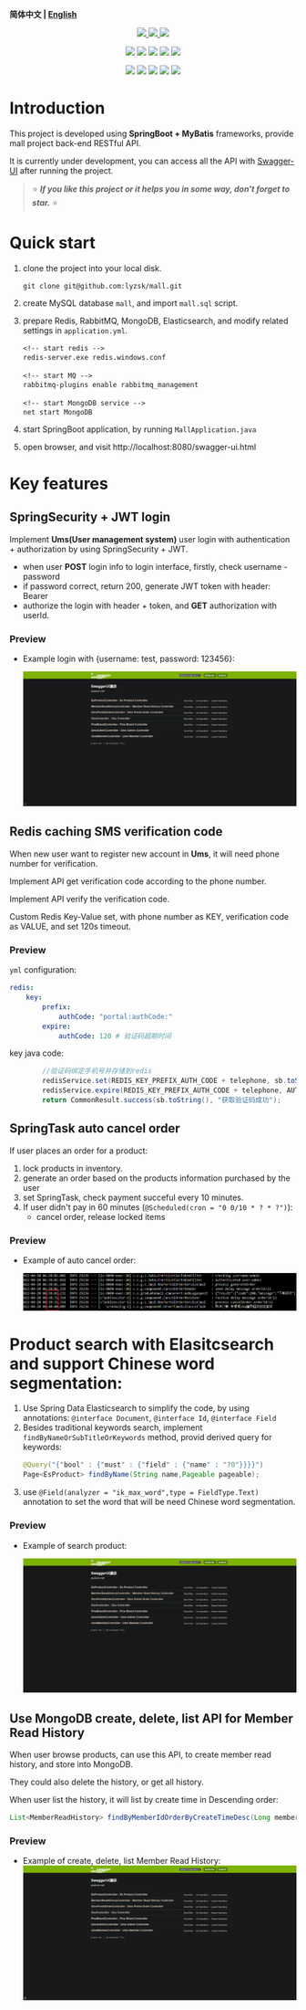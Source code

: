 **简体中文 | [English](./README.md)**

<p align="center">
    <a href="https://github.com/lyzsk/mall/blob/master/LICENSE">
        <img src="https://img.shields.io/github/license/lyzsk/mall.svg?style=plastic&logo=github" />
    </a>
    <a href="https://github.com/lyzsk/mall/members">
        <img src="https://img.shields.io/github/forks/lyzsk/mall.svg?style=plastic&logo=github" />
    </a>
    <a href="https://github.com/lyzsk/mall/stargazers">
        <img src="https://img.shields.io/github/stars/lyzsk/mall.svg?style=plastic&logo=github" />
    </a>
</p>

<p align="center">
    <img src="https://img.shields.io/badge/Language-Java-3C415C?style=plastic&logo=openjdk&logoColor=FFFFFF" />
    <img src="https://img.shields.io/badge/IDE-IDEA-3C415C?style=plastic&logo=intellijidea&logoColor=FFFFFF" />
    <img src="https://img.shields.io/badge/Framework-Spring-3C415C?style=plastic&logo=spring&logoColor=6DB33F" />
<img src="https://img.shields.io/badge/Framework-SpringBoot-3C415C?style=plastic&logo=springboot&logoColor=6DB33F" />
    <img src="https://img.shields.io/badge/Framework-SpringSecurity-3C415C?style=plastic&logo=springsecurity&logoColor=6DB33F" />
</p>

<p align="center">
    <img src="https://img.shields.io/badge/-Redis-3C415C?style=plastic&logo=redis&logoColor=DC382D" />
    <img src="https://img.shields.io/badge/-MySQL-3C415C?style=plastic&logo=mysql&logoColor=4479A1" />
    <img src="https://img.shields.io/badge/-MongoDB-3C415C?style=plastic&logo=mongodb&logoColor=47A248" />
    <img src="https://img.shields.io/badge/-Elasticsearch-3C415C?style=plastic&logo=elasticsearch&logoColor=005571" />
    <img src="https://img.shields.io/badge/-RabbitMQ-3C415C?style=plastic&logo=rabbitmq&logoColor=FF6600" />
</p>

# Introduction

This project is developed using **SpringBoot + MyBatis** frameworks, provide mall project back-end RESTful API.

It is currently under development, you can access all the API with [Swagger-UI] after running the project.

> :star: **_If you like this project or it helps you in some way, don't forget to star._** :star:

# Quick start

1. clone the project into your local disk.

    ```
    git clone git@github.com:lyzsk/mall.git
    ```

2. create MySQL database `mall`, and import `mall.sql` script.
3. prepare Redis, RabbitMQ, MongoDB, Elasticsearch, and modify related settings in `application.yml`.

    ```
    <!-- start redis -->
    redis-server.exe redis.windows.conf

    <!-- start MQ -->
    rabbitmq-plugins enable rabbitmq_management

    <!-- start MongoDB service -->
    net start MongoDB
    ```

4. start SpringBoot application, by running `MallApplication.java`
5. open browser, and visit http://localhost:8080/swagger-ui.html

# Key features

## SpringSecurity + JWT login

Implement **Ums(User management system)** user login with authentication + authorization by using SpringSecurity + JWT.

-   when user **POST** login info to login interface, firstly, check username - password
-   if password correct, return 200, generate JWT token with header: Bearer
-   authorize the login with header + token, and **GET** authorization with userId.

### Preview

-   Example login with {username: test, password: 123456}:

    ![preview-01]

## Redis caching SMS verification code

When new user want to register new account in **Ums**, it will need phone number for verification.

Implement API get verification code according to the phone number.

Implement API verify the verification code.

Custom Redis Key-Value set, with phone number as KEY, verification code as VALUE, and set 120s timeout.

### Preview

`yml` configuration:

```yaml
redis:
    key:
        prefix:
            authCode: "portal:authCode:"
        expire:
            authCode: 120 # 验证码超期时间
```

key java code:

```java
        //验证码绑定手机号并存储到redis
        redisService.set(REDIS_KEY_PREFIX_AUTH_CODE + telephone, sb.toString());
        redisService.expire(REDIS_KEY_PREFIX_AUTH_CODE + telephone, AUTH_CODE_EXPIRE_SECONDS);
        return CommonResult.success(sb.toString(), "获取验证码成功");
```

## SpringTask auto cancel order

If user places an order for a product:

1. lock products in inventory.
2. generate an order based on the products information purchased by the user
3. set SpringTask, check payment succeful every 10 minutes.
4. If user didn't pay in 60 minutes (`@Scheduled(cron = "0 0/10 * ? * ?")`):
    - cancel order, release locked items

### Preview

-   Example of auto cancel order:

    ![preview-03]

# Product search with Elasitcsearch and support Chinese word segmentation:

1. Use Spring Data Elasticsearch to simplify the code, by using annotations: `@interface Document`, `@interface Id`, `@interface Field`
2. Besides traditional keywords search, implement `findByNameOrSubTitleOrKeywords` method, provid derived query for keywords:
    ```java
    @Query("{"bool" : {"must" : {"field" : {"name" : "?0"}}}}")
    Page<EsProduct> findByName(String name,Pageable pageable);
    ```
3. use `@Field(analyzer = "ik_max_word",type = FieldType.Text)` annotation to set the word that will be need Chinese word segmentation.

### Preview

-   Example of search product:

    ![preview-04]

## Use MongoDB create, delete, list API for Member Read History

When user browse products, can use this API, to create member read history, and store into MongoDB.

They could also delete the history, or get all history.

When user list the history, it will list by create time in Descending order:

```java
List<MemberReadHistory> findByMemberIdOrderByCreateTimeDesc(Long memberId);
```

### Preview

-   Example of create, delete, list Member Read History:
    ![preview-05]

[swagger-ui]: http://localhost:8080/swagger-ui.html
[preview-01]: https://github.com/lyzsk/support-repo/blob/master/mall/previews/UmsLogin_with_test_123456.gif?raw=true
[preview-03]: https://github.com/lyzsk/support-repo/blob/master/mall/previews/SpringTask_cancelOrder.png?raw=true
[preview-04]: https://github.com/lyzsk/support-repo/blob/master/mall/previews/ESProduct_search_by_keywords.gif?raw=true
[preview-05]: https://github.com/lyzsk/support-repo/blob/master/mall/previews/MemberReadHistory_create_delete_list.gif?raw=true
